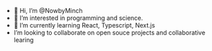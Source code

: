 - 👋 Hi, I’m @NowbyMinch
- 👀 I’m interested in programming and science.
- 🌱 I’m currently learning React, Typescript, Next.js
- I’m looking to collaborate on open souce projects and collaborative learing 
